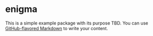 # enigma

This is a simple example package with its purpose TBD. You can use
[GitHub-flavored Markdown](https://guides.github.com/features/mastering-markdown/)
to write your content.